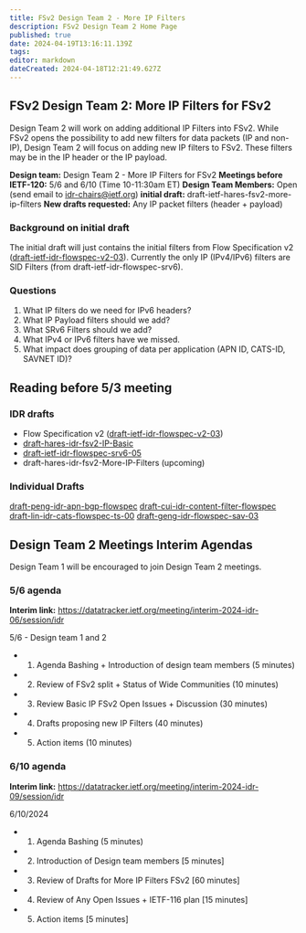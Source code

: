 ```yaml
---
title: FSv2 Design Team 2 - More IP Filters 
description: FSv2 Design Team 2 Home Page 
published: true
date: 2024-04-19T13:16:11.139Z
tags: 
editor: markdown
dateCreated: 2024-04-18T12:21:49.627Z
---
```


## FSv2 Design Team 2: More IP Filters for FSv2 

Design Team 2 will work on adding additional IP Filters into FSv2.  While FSv2 opens the possibility to add new filters for data packets (IP and non-IP), Design Team 2 will focus on adding new IP filters to FSv2.  These filters may be in the IP header or the IP payload. 

**Design team:** Design Team 2 - More IP Filters for FSv2
**Meetings before IETF-120:** 5/6 and 6/10 (Time 10-11:30am ET)
**Design Team Members:** Open (send email to idr-chairs@ietf.org) 
**initial draft:** draft-ietf-hares-fsv2-more-ip-filters
**New drafts requested:** Any IP packet filters (header + payload)

### Background on initial draft 
The initial draft will just contains the initial filters from Flow Specification v2 ([draft-ietf-idr-flowspec-v2-03](https://datatracker.ietf.org/doc/draft-ietf-idr-flowspec-v2/)).  Currently the only IP (IPv4/IPv6) filters are SID Filters (from draft-ietf-idr-flowspec-srv6).  

### Questions
1. What IP filters do we need for IPv6 headers? 
2. What IP Payload filters should we add? 
3. What SRv6 Filters should we add? 
4. What IPv4 or IPv6 filters have we missed. 
5. What impact does grouping of data per application (APN ID, CATS-ID, SAVNET ID)? 

## Reading before 5/3 meeting 

### IDR drafts 
- Flow Specification v2 ([draft-ietf-idr-flowspec-v2-03](https://datatracker.ietf.org/doc/draft-ietf-idr-flowspec-v2/))
- [draft-hares-idr-fsv2-IP-Basic](https://datatracker.ietf.org/doc/draft-hares-idr-fsv2-ip-basic/)
- [draft-ietf-idr-flowspec-srv6-05](https://datatracker.ietf.org/doc/draft-ietf-idr-flowspec-srv6/) 
- draft-hares-idr-fsv2-More-IP-Filters (upcoming) 

### Individual Drafts
[draft-peng-idr-apn-bgp-flowspec](https://datatracker.ietf.org/doc/draft-peng-idr-apn-bgp-flowspec/)
[draft-cui-idr-content-filter-flowspec](https://datatracker.ietf.org/doc/draft-cui-idr-content-filter-flowspec/)
[draft-lin-idr-cats-flowspec-ts-00](https://datatracker.ietf.org/doc/draft-lin-idr-cats-flowspec-ts/)
[draft-geng-idr-flowspec-sav-03](https://datatracker.ietf.org/doc/draft-geng-idr-flowspec-sav/)

## Design Team 2 Meetings Interim Agendas 
Design Team 1 will be encouraged to join Design Team 2 meetings.  

### 5/6 agenda 
**Interim link:** https://datatracker.ietf.org/meeting/interim-2024-idr-06/session/idr

5/6 - Design team 1 and 2
- 1) Agenda Bashing + Introduction of design team members (5 minutes)
- 2) Review of FSv2 split + Status of Wide Communities (10 minutes)
- 3) Review Basic IP FSv2 Open Issues + Discussion (30 minutes)
- 4) Drafts proposing new IP Filters (40 minutes) 
- 5) Action items (10 minutes) 


### 6/10 agenda 
**Interim link:** https://datatracker.ietf.org/meeting/interim-2024-idr-09/session/idr

6/10/2024
- 1) Agenda Bashing  (5 minutes)
- 2) Introduction of Design team members [5 minutes]
- 3) Review of Drafts for More IP Filters FSv2 [60 minutes]
- 4) Review of Any Open Issues + IETF-116 plan [15 minutes]
- 5) Action items [5 minutes] 